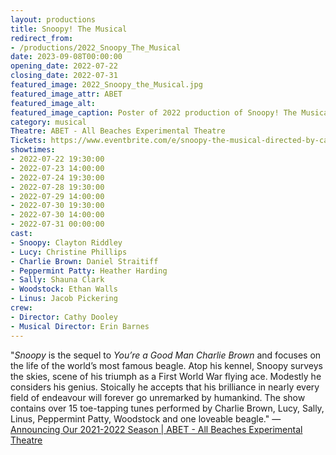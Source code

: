 ```yaml
---
layout: productions
title: Snoopy! The Musical
redirect_from:
- /productions/2022_Snoopy_The_Musical
date: 2023-09-08T00:00:00
opening_date: 2022-07-22
closing_date: 2022-07-31
featured_image: 2022_Snoopy_the_Musical.jpg
featured_image_attr: ABET
featured_image_alt:
featured_image_caption: Poster of 2022 production of Snoopy! The Musical
category: musical
Theatre: ABET - All Beaches Experimental Theatre
Tickets: https://www.eventbrite.com/e/snoopy-the-musical-directed-by-cathy-dooley-tickets-169204024793
showtimes:
- 2022-07-22 19:30:00
- 2022-07-23 14:00:00
- 2022-07-24 19:30:00
- 2022-07-28 19:30:00
- 2022-07-29 14:00:00
- 2022-07-30 19:30:00
- 2022-07-30 14:00:00
- 2022-07-31 00:00:00
cast:
- Snoopy: Clayton Riddley
- Lucy: Christine Phillips
- Charlie Brown: Daniel Straitiff
- Peppermint Patty: Heather Harding
- Sally: Shauna Clark
- Woodstock: Ethan Walls
- Linus: Jacob Pickering
crew:
- Director: Cathy Dooley
- Musical Director: Erin Barnes
---
```

"*Snoopy* is the sequel to *You’re a Good Man Charlie Brown* and focuses on the life of the world’s most famous beagle. Atop his kennel, Snoopy surveys the skies, scene of his triumph as a First World War flying ace. Modestly he considers his genius. Stoically he accepts that his brilliance in nearly every field of endeavour will forever go unremarked by humankind. The show contains over 15 toe-tapping tunes performed by Charlie Brown, Lucy, Sally, Linus, Peppermint Patty, Woodstock and one loveable beagle." — [Announcing Our 2021-2022 Season \| ABET - All Beaches Experimental Theatre](https://www.abettheatre.com/2021/09/01/announcing-our-2021-2022-season/)